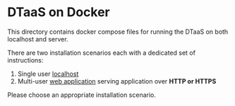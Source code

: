 # DTaaS on Docker

This directory contains docker compose files for running the DTaaS
on both localhost and server.

There are two installation scenarios each with a dedicated set of instructions:

1. Single user [localhost](./LOCALHOST.md)
1. Multi-user [web application](./SERVER.md) serving application over **HTTP or HTTPS**

Please choose an appropriate installation scenario.
